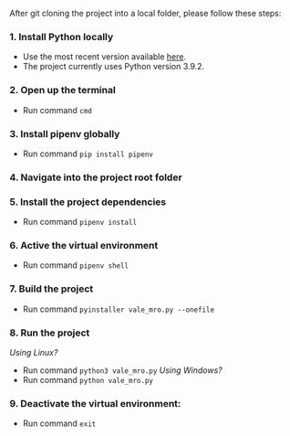 After git cloning the project into a local folder, please follow these steps:

### 1. Install Python locally
* Use the most recent version available <a href="https://www.python.org/downloads/">here</a>.
* The project currently uses Python version 3.9.2.

### 2. Open up the terminal
* Run command `cmd`

### 3. Install pipenv globally
* Run command `pip install pipenv`

### 4. Navigate into the project root folder

### 5. Install the project dependencies
* Run command `pipenv install`

### 6. Active the virtual environment
* Run command `pipenv shell`

### 7. Build the project
* Run command `pyinstaller vale_mro.py --onefile`
  
### 8. Run the project
*Using Linux?*
* Run command `python3 vale_mro.py`
*Using Windows?*
* Run command `python vale_mro.py`

### 9. Deactivate the virtual environment:
* Run command `exit`